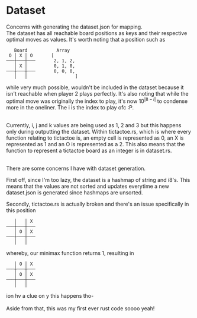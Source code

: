 # Dataset
Concerns with generating the dataset.json for mapping.  
The dataset has all reachable board positions as keys and their respective 
optimal moves as values. It's worth noting that a position such as 
```
   Board           Array            
 O │ X │ O       [
───┼───┼───       2, 1, 2,
   │ X │          0, 1, 0,
───┼───┼───       0, 0, 0,
   │   │                  ]
```
while very much possible, wouldn't be included in the dataset because it isn't 
reachable when player 2 plays perfectly. It's also noting that while the optimal 
move was originally the index to play, it's now $10^{|8 - i|}$ to condense more 
in the oneliner. The i is the index to play ofc :P.
<br><br>
  
Currently, i, j and k values are being used as 1, 2 and 3 but this happens only
during outputting the dataset. Within tictactoe.rs, which is where every
function relating to tictactoe is, an empty cell is represented as 0, an X is
represented as 1 and an O is represented as a 2. This also means that the 
function to represent a tictactoe board as an integer is in dataset.rs.
<br><br>
  
There are some concerns I have with dataset generation.  
  
First off, since I'm too lazy, the dataset is a hashmap of string and i8's. This means that the values are not sorted and updates everytime a new dataset.json is generated since hashmaps are unsorted.  
  
Secondly, tictactoe.rs is actually broken and there's an issue specifically in
this position
```
   │   │ X
───┼───┼───
   │ O │ X
───┼───┼───
   │   │
```
whereby, our minimax function returns 1, resulting in
```
   │ O │ X
───┼───┼───
   │ O │ X
───┼───┼───
   │   │
```  
ion hv a clue on y this happens tho-  
<br>
Aside from that, this was my first ever rust code soooo yeah!
